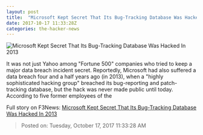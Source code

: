 ```yaml
---
layout: post
title:  "Microsoft Kept Secret That Its Bug-Tracking Database Was Hacked In 2013"
date: 2017-10-17 11:33:28Z
categories: the-hacker-news
---
```


![Microsoft Kept Secret That Its Bug-Tracking Database Was Hacked In 2013](https://4.bp.blogspot.com/-VxJx2fU2P-Y/WeXm9Iy4w-I/AAAAAAAAuaY/FLZObt7Jigg_W8P3fjOhg--trnVdnf-0gCLcBGAs/s1600/microsoft-bug-tracking-breach.png)

It was not just Yahoo among "Fortune 500" companies who tried to keep a major data breach incident secret. Reportedly, Microsoft had also suffered a data breach four and a half years ago (in 2013), when a "highly sophisticated hacking group" breached its bug-reporting and patch-tracking database, but the hack was never made public until today. According to five former employees of the


Full story on F3News: [Microsoft Kept Secret That Its Bug-Tracking Database Was Hacked In 2013](http://www.f3nws.com/n/UuZSTH)

> Posted on: Tuesday, October 17, 2017 11:33:28 AM

